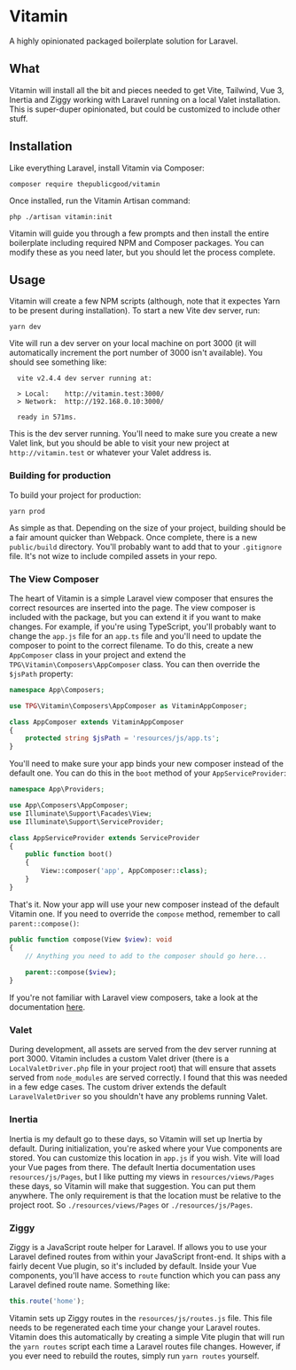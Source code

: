# Vitamin

A highly opinionated packaged boilerplate solution for Laravel.

## What
Vitamin will install all the bit and pieces needed to get Vite, Tailwind, Vue 3, Inertia and Ziggy working with Laravel running on a local Valet installation. This is super-duper opinionated, but could be customized to include other stuff.

## Installation
Like everything Laravel, install Vitamin via Composer:

```shell
composer require thepublicgood/vitamin
```

Once installed, run the Vitamin Artisan command:

```
php ./artisan vitamin:init
```

Vitamin will guide you through a few prompts and then install the entire boilerplate including required NPM and Composer packages. You can modify these as you need later, but you should let the process complete.

## Usage
Vitamin will create a few NPM scripts (although, note that it expectes Yarn to be present during installation). To start a new Vite dev server, run:

```shell
yarn dev
```

Vite will run a dev server on your local machine on port 3000 (it will automatically increment the port number of 3000 isn't available). You should see something like:

```
  vite v2.4.4 dev server running at:

  > Local:    http://vitamin.test:3000/
  > Network:  http://192.168.0.10:3000/

  ready in 571ms.
```

This is the dev server running. You'll need to make sure you create a new Valet link, but you should be able to visit your new project at `http://vitamin.test` or whatever your Valet address is.

### Building for production
To build your project for production:

```shell
yarn prod
```

As simple as that. Depending on the size of your project, building should be a fair amount quicker than Webpack. Once complete, there is a new `public/build` directory. You'll probably want to add that to your `.gitignore` file. It's not wize to include compiled assets in your repo.

### The View Composer
The heart of Vitamin is a simple Laravel view composer that ensures the correct resources are inserted into the page. The view composer is included with the package, but you can extend it if you want to make changes. For example, if you're using TypeScript, you'll probably want to change the `app.js` file for an `app.ts` file and you'll need to update the composer to point to the correct filename. To do this, create a new `AppComposer` class in your project and extend the `TPG\Vitamin\Composers\AppComposer` class. You can then override the `$jsPath` property:

```php
namespace App\Composers;

use TPG\Vitamin\Composers\AppComposer as VitaminAppComposer;

class AppComposer extends VitaminAppComposer
{
    protected string $jsPath = 'resources/js/app.ts';
}
```

You'll need to make sure your app binds your new composer instead of the default one. You can do this in the `boot` method of your `AppServiceProvider`:

```php
namespace App\Providers;

use App\Composers\AppComposer;
use Illuminate\Support\Facades\View;
use Illuminate\Support\ServiceProvider;

class AppServiceProvider extends ServiceProvider
{
    public function boot()
    {
        View::composer('app', AppComposer::class);
    }
}
```

That's it. Now your app will use your new composer instead of the default Vitamin one. If you need to override the `compose` method, remember to call `parent::compose()`:

```php
public function compose(View $view): void
{
    // Anything you need to add to the composer should go here...
    
    parent::compose($view);
}
```

If you're not familiar with Laravel view composers, take a look at the documentation [here](https://laravel.com/docs/views#view-composers).

### Valet
During development, all assets are served from the dev server running at port 3000. Vitamin includes a custom Valet driver (there is a `LocalValetDriver.php` file in your project root) that will ensure that assets served from `node_modules` are served correctly. I found that this was needed in a few edge cases. The custom driver extends the default `LaravelValetDriver` so you shouldn't have any problems running Valet.

### Inertia
Inertia is my default go to these days, so Vitamin will set up Inertia by default. During initialization, you're asked where your Vue components are stored. You can customize this location in `app.js` if you wish. Vite will load your Vue pages from there. The default Inertia documentation uses `resources/js/Pages`, but I like putting my views in `resources/views/Pages` these days, so Vitamin will make that suggestion. You can put them anywhere. The only requirement is that the location must be relative to the project root. So `./resources/views/Pages` or `./resources/js/Pages`.

### Ziggy
Ziggy is a JavaScript route helper for Laravel. If allows you to use your Laravel defined routes from within your JavaScript front-end. It ships with a fairly decent Vue plugin, so it's included by default. Inside your Vue components, you'll have access to `route` function which you can pass any Laravel defined route name. Something like:

```javascript
this.route('home');
```

Vitamin sets up Ziggy routes in the `resources/js/routes.js` file. This file needs to be regenerated each time your change your Laravel routes. Vitamin does this automatically by creating a simple Vite plugin that will run the `yarn routes` script each time a Laravel routes file changes. However, if you ever need to rebuild the routes, simply run `yarn routes` yourself.
